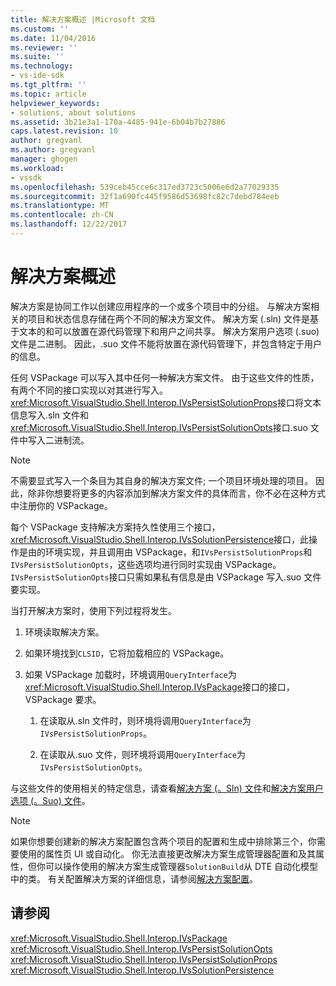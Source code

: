 ```yaml
---
title: 解决方案概述 |Microsoft 文档
ms.custom: ''
ms.date: 11/04/2016
ms.reviewer: ''
ms.suite: ''
ms.technology:
- vs-ide-sdk
ms.tgt_pltfrm: ''
ms.topic: article
helpviewer_keywords:
- solutions, about solutions
ms.assetid: 3b21e3a1-170a-4485-941e-6b04b7b27886
caps.latest.revision: 10
author: gregvanl
ms.author: gregvanl
manager: ghogen
ms.workload:
- vssdk
ms.openlocfilehash: 539ceb45cce6c317ed3723c5006e6d2a77029335
ms.sourcegitcommit: 32f1a690fc445f9586d53698fc82c7debd784eeb
ms.translationtype: MT
ms.contentlocale: zh-CN
ms.lasthandoff: 12/22/2017
---
```

# <a name="solutions-overview"></a>解决方案概述
解决方案是协同工作以创建应用程序的一个或多个项目中的分组。 与解决方案相关的项目和状态信息存储在两个不同的解决方案文件。 解决方案 (.sln) 文件是基于文本的和可以放置在源代码管理下和用户之间共享。 解决方案用户选项 (.suo) 文件是二进制。 因此，.suo 文件不能将放置在源代码管理下，并包含特定于用户的信息。  
  
 任何 VSPackage 可以写入其中任何一种解决方案文件。 由于这些文件的性质，有两个不同的接口实现以对其进行写入。 <xref:Microsoft.VisualStudio.Shell.Interop.IVsPersistSolutionProps>接口将文本信息写入.sln 文件和<xref:Microsoft.VisualStudio.Shell.Interop.IVsPersistSolutionOpts>接口.suo 文件中写入二进制流。  
  
> [!NOTE]
>  不需要显式写入一个条目为其自身的解决方案文件; 一个项目环境处理的项目。 因此，除非你想要将更多的内容添加到解决方案文件的具体而言，你不必在这种方式中注册你的 VSPackage。  
  
 每个 VSPackage 支持解决方案持久性使用三个接口，<xref:Microsoft.VisualStudio.Shell.Interop.IVsSolutionPersistence>接口，此操作是由的环境实现，并且调用由 VSPackage，和`IVsPersistSolutionProps`和`IVsPersistSolutionOpts`，这些选项均进行同时实现由 VSPackage。 `IVsPersistSolutionOpts`接口只需如果私有信息是由 VSPackage 写入.suo 文件要实现。  
  
 当打开解决方案时，使用下列过程将发生。  
  
1.  环境读取解决方案。  
  
2.  如果环境找到`CLSID`，它将加载相应的 VSPackage。  
  
3.  如果 VSPackage 加载时，环境调用`QueryInterface`为<xref:Microsoft.VisualStudio.Shell.Interop.IVsPackage>接口的接口，VSPackage 要求。  
  
    1.  在读取从.sln 文件时，则环境将调用`QueryInterface`为`IVsPersistSolutionProps`。  
  
    2.  在读取从.suo 文件，则环境将调用`QueryInterface`为`IVsPersistSolutionOpts`。  
  
 与这些文件的使用相关的特定信息，请查看[解决方案 (。Sln) 文件](../../extensibility/internals/solution-dot-sln-file.md)和[解决方案用户选项 (。Suo) 文件](../../extensibility/internals/solution-user-options-dot-suo-file.md)。  
  
> [!NOTE]
>  如果你想要创建新的解决方案配置包含两个项目的配置和生成中排除第三个，你需要使用的属性页 UI 或自动化。 你无法直接更改解决方案生成管理器配置和及其属性，但你可以操作使用的解决方案生成管理器`SolutionBuild`从 DTE 自动化模型中的类。 有关配置解决方案的详细信息，请参阅[解决方案配置](../../extensibility/internals/solution-configuration.md)。  
  
## <a name="see-also"></a>请参阅  
 <xref:Microsoft.VisualStudio.Shell.Interop.IVsPackage>   
 <xref:Microsoft.VisualStudio.Shell.Interop.IVsPersistSolutionOpts>   
 <xref:Microsoft.VisualStudio.Shell.Interop.IVsPersistSolutionProps>   
 <xref:Microsoft.VisualStudio.Shell.Interop.IVsSolutionPersistence>